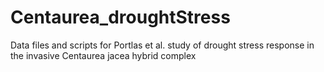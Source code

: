 # Centaurea_droughtStress
Data files and scripts for Portlas et al. study of drought stress response in the invasive Centaurea jacea hybrid complex
